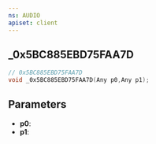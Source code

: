 ```yaml
---
ns: AUDIO
apiset: client
---
```

## _0x5BC885EBD75FAA7D

```c
// 0x5BC885EBD75FAA7D
void _0x5BC885EBD75FAA7D(Any p0,Any p1);
```


## Parameters
* **p0**:
* **p1**: